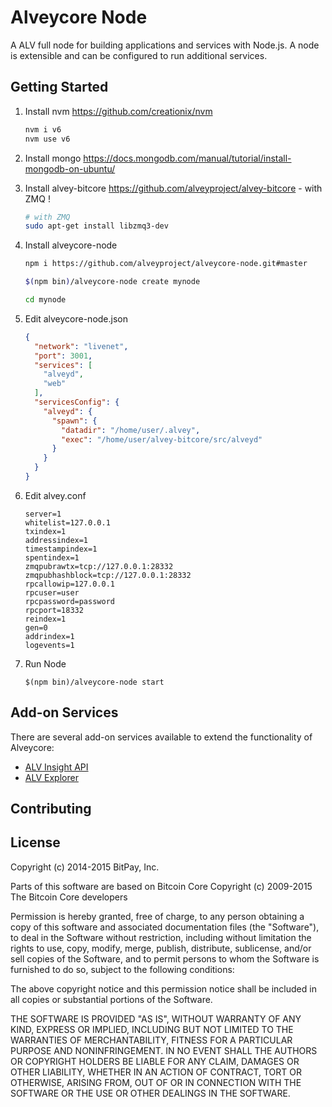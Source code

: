 Alveycore Node
============

A ALV full node for building applications and services with Node.js. A node is extensible and can be configured to run additional services.

## Getting Started

1. Install nvm https://github.com/creationix/nvm  

    ```bash
    nvm i v6
    nvm use v6
    ```  
2. Install mongo https://docs.mongodb.com/manual/tutorial/install-mongodb-on-ubuntu/  

3. Install alvey-bitcore https://github.com/alveyproject/alvey-bitcore - with ZMQ ! 

    ```bash
    # with ZMQ
    sudo apt-get install libzmq3-dev 
    ```  
4. Install alveycore-node  

    ```bash
    npm i https://github.com/alveyproject/alveycore-node.git#master

    $(npm bin)/alveycore-node create mynode

    cd mynode

    ```  
5. Edit alveycore-node.json  

    ```json
    {
      "network": "livenet",
      "port": 3001,
      "services": [
	    "alveyd",
        "web"
      ],
      "servicesConfig": {
        "alveyd": {
          "spawn": {
            "datadir": "/home/user/.alvey",
            "exec": "/home/user/alvey-bitcore/src/alveyd"
          }
        }
      }
	}
    ```  
6. Edit alvey.conf  

    ```
    server=1
    whitelist=127.0.0.1
    txindex=1
    addressindex=1
    timestampindex=1
    spentindex=1
    zmqpubrawtx=tcp://127.0.0.1:28332
    zmqpubhashblock=tcp://127.0.0.1:28332
    rpcallowip=127.0.0.1
    rpcuser=user
    rpcpassword=password
    rpcport=18332
    reindex=1
    gen=0
    addrindex=1
    logevents=1
    ```  
7. Run Node  

    ```
    $(npm bin)/alveycore-node start
    ```  

## Add-on Services

There are several add-on services available to extend the functionality of Alveycore:

- [ALV Insight API](https://github.com/alveyproject/insight-api)
- [ALV Explorer](https://github.com/alveyproject/alvey-explorer)

## Contributing



## License

Copyright (c) 2014-2015 BitPay, Inc.

Parts of this software are based on Bitcoin Core
Copyright (c) 2009-2015 The Bitcoin Core developers

Permission is hereby granted, free of charge, to any person obtaining a copy
of this software and associated documentation files (the "Software"), to deal
in the Software without restriction, including without limitation the rights
to use, copy, modify, merge, publish, distribute, sublicense, and/or sell
copies of the Software, and to permit persons to whom the Software is
furnished to do so, subject to the following conditions:

The above copyright notice and this permission notice shall be included in
all copies or substantial portions of the Software.

THE SOFTWARE IS PROVIDED "AS IS", WITHOUT WARRANTY OF ANY KIND, EXPRESS OR
IMPLIED, INCLUDING BUT NOT LIMITED TO THE WARRANTIES OF MERCHANTABILITY,
FITNESS FOR A PARTICULAR PURPOSE AND NONINFRINGEMENT. IN NO EVENT SHALL THE
AUTHORS OR COPYRIGHT HOLDERS BE LIABLE FOR ANY CLAIM, DAMAGES OR OTHER
LIABILITY, WHETHER IN AN ACTION OF CONTRACT, TORT OR OTHERWISE, ARISING FROM,
OUT OF OR IN CONNECTION WITH THE SOFTWARE OR THE USE OR OTHER DEALINGS IN
THE SOFTWARE.
